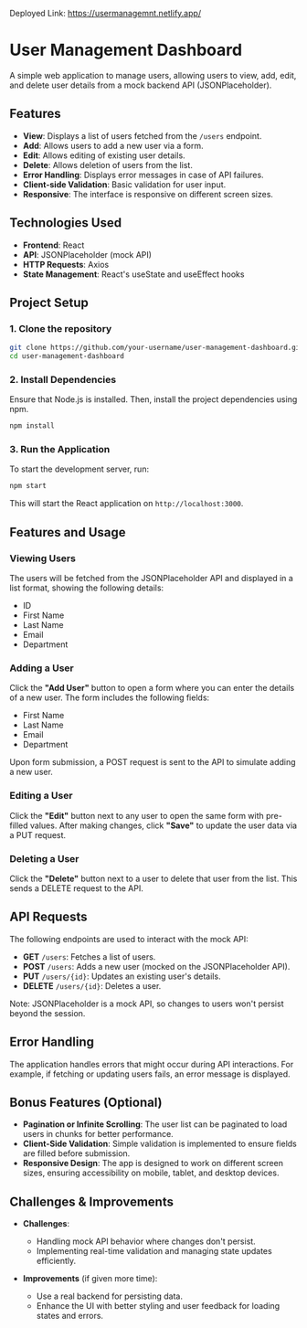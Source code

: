 Deployed Link: https://usermanagemnt.netlify.app/
# User Management Dashboard

A simple web application to manage users, allowing users to view, add, edit, and delete user details from a mock backend API (JSONPlaceholder).

## Features
- **View**: Displays a list of users fetched from the `/users` endpoint.
- **Add**: Allows users to add a new user via a form.
- **Edit**: Allows editing of existing user details.
- **Delete**: Allows deletion of users from the list.
- **Error Handling**: Displays error messages in case of API failures.
- **Client-side Validation**: Basic validation for user input.
- **Responsive**: The interface is responsive on different screen sizes.

## Technologies Used
- **Frontend**: React
- **API**: JSONPlaceholder (mock API)
- **HTTP Requests**: Axios
- **State Management**: React's useState and useEffect hooks

## Project Setup

### 1. Clone the repository
```bash
git clone https://github.com/your-username/user-management-dashboard.git
cd user-management-dashboard
```

### 2. Install Dependencies
Ensure that Node.js is installed. Then, install the project dependencies using npm.

```bash
npm install
```

### 3. Run the Application
To start the development server, run:

```bash
npm start
```

This will start the React application on `http://localhost:3000`.

## Features and Usage

### Viewing Users
The users will be fetched from the JSONPlaceholder API and displayed in a list format, showing the following details:
- ID
- First Name
- Last Name
- Email
- Department

### Adding a User
Click the **"Add User"** button to open a form where you can enter the details of a new user. The form includes the following fields:
- First Name
- Last Name
- Email
- Department

Upon form submission, a POST request is sent to the API to simulate adding a new user.

### Editing a User
Click the **"Edit"** button next to any user to open the same form with pre-filled values. After making changes, click **"Save"** to update the user data via a PUT request.

### Deleting a User
Click the **"Delete"** button next to a user to delete that user from the list. This sends a DELETE request to the API.

## API Requests
The following endpoints are used to interact with the mock API:
- **GET** `/users`: Fetches a list of users.
- **POST** `/users`: Adds a new user (mocked on the JSONPlaceholder API).
- **PUT** `/users/{id}`: Updates an existing user's details.
- **DELETE** `/users/{id}`: Deletes a user.

Note: JSONPlaceholder is a mock API, so changes to users won't persist beyond the session.

## Error Handling
The application handles errors that might occur during API interactions. For example, if fetching or updating users fails, an error message is displayed.

## Bonus Features (Optional)
- **Pagination or Infinite Scrolling**: The user list can be paginated to load users in chunks for better performance.
- **Client-Side Validation**: Simple validation is implemented to ensure fields are filled before submission.
- **Responsive Design**: The app is designed to work on different screen sizes, ensuring accessibility on mobile, tablet, and desktop devices.

## Challenges & Improvements
- **Challenges**:
  - Handling mock API behavior where changes don't persist.
  - Implementing real-time validation and managing state updates efficiently.
  
- **Improvements** (if given more time):
  - Use a real backend for persisting data.
  - Enhance the UI with better styling and user feedback for loading states and errors.
